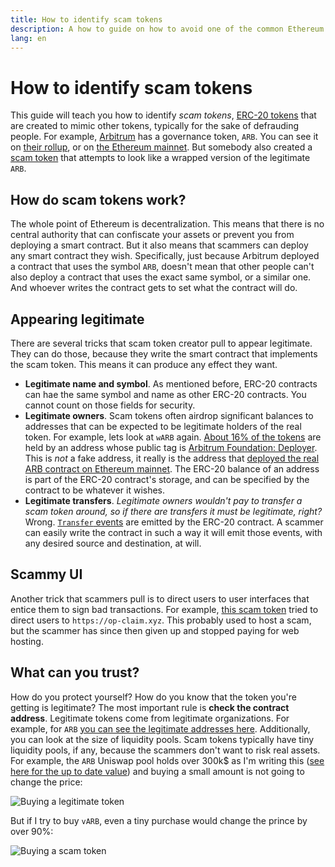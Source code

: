 ```yaml
---
title: How to identify scam tokens
description: A how to guide on how to avoid one of the common Ethereum scams
lang: en
---
```


# How to identify scam tokens

This guide will teach you how to identify *scam tokens*, [ERC-20 tokens](https://ethereum.org/en/developers/docs/standards/tokens/erc-20/) that are created to mimic other tokens, typically for the sake of defrauding people. 
For example, [Arbitrum](https://arbitrum.foundation/) has a governance token, `ARB`. You can see it on [their rollup](https://arbiscan.io/token/0x912ce59144191c1204e64559fe8253a0e49e6548), or on [the Ethereum mainnet](https://etherscan.io/address/0xb50721bcf8d664c30412cfbc6cf7a15145234ad1). But somebody also created a [scam token](https://etherscan.io/token/0xb047c8032b99841713b8e3872f06cf32beb27b82) that attempts to look like a wrapped version of the legitimate `ARB`.


## How do scam tokens work?

The whole point of Ethereum is decentralization. This means that there is no central authority that can confiscate your assets or prevent you from deploying a smart contract. But it also means that scammers can deploy any smart contract they wish.
Specifically, just because Arbitrum deployed a contract that uses the symbol `ARB`, doesn't mean that other people can't also deploy a contract that uses the exact same symbol, or a similar one. And whoever writes the contract gets to set what the contract will do.


## Appearing legitimate

There are several tricks that scam token creator pull to appear legitimate. They can do those, because they write the smart contract that implements the scam token. This means it can produce any effect they want.

- **Legitimate name and symbol**. As mentioned before, ERC-20 contracts can hae the same symbol and name as other ERC-20 contracts. You cannot count on those fields for security.
- **Legitimate owners**. Scam tokens often airdrop significant balances to addresses that can be expected to be legitimate holders of the real token.
  For example, lets look at `wARB` again. [About 16% of the tokens](https://etherscan.io/token/0xb047c8032b99841713b8e3872f06cf32beb27b82?a=0x1c8db745abe3c8162119b9ef2c13864cd1fdd72f) are held by an address whose public tag is [Arbitrum Foundation: Deployer](https://etherscan.io/address/0x1c8db745abe3c8162119b9ef2c13864cd1fdd72f). This is *not* a fake address, it really is the address that [deployed the real ARB contract on Ethereum mainnet](https://etherscan.io/tx/0x242b50ab4fe9896cb0439cfe6e2321d23feede7eeceb31aa2dbb46fc06ed2670). The ERC-20 balance of an address is part of the ERC-20 contract's storage, and can be specified by the contract to be whatever it wishes.
- **Legitimate transfers**. *Legitimate owners wouldn't pay to transfer a scam token around, so if there are transfers it must be legitimate, right?* Wrong. [`Transfer` events](https://eips.ethereum.org/EIPS/eip-20#transfer-1) are emitted by the ERC-20 contract. A scammer can easily write the contract in such a way it will emit those events, with any desired source and destination, at will. 

## Scammy UI

Another trick that scammers pull is to direct users to user interfaces that entice them to sign bad transactions. For example, [this scam token](https://optimistic.etherscan.io/token/0x15992f382d8c46d667b10dc8456dc36651af1452) tried to direct users to `https://op-claim.xyz`. This probably used to host a scam, but the scammer has since then given up and stopped paying for web hosting.


## What can you trust?

How do you protect yourself? How do you know that the token you're getting is legitimate? The most important rule is **check the contract address**. Legitimate tokens come from legitimate organizations. For example, for `ARB` [you can see the legitimate addresses here](https://docs.arbitrum.foundation/deployment-addresses#token). 
Additionally, you can look at the size of liquidity pools. Scam tokens typically have tiny liquidity pools, if any, because the scammers don't want to risk real assets. For example, the `ARB` Uniswap pool holds over 300k$ as I'm writing this ([see here for the up to date value](https://info.uniswap.org/#/tokens/0xb50721bcf8d664c30412cfbc6cf7a15145234ad1)) and buying a small amount is not going to change the price:

![Buying a legitimate token](uniswap-real.id)

But if I try to buy `vARB`, even a tiny purchase would change the prince by over 90%:

![Buying a scam token](uniswap-scam.id)

